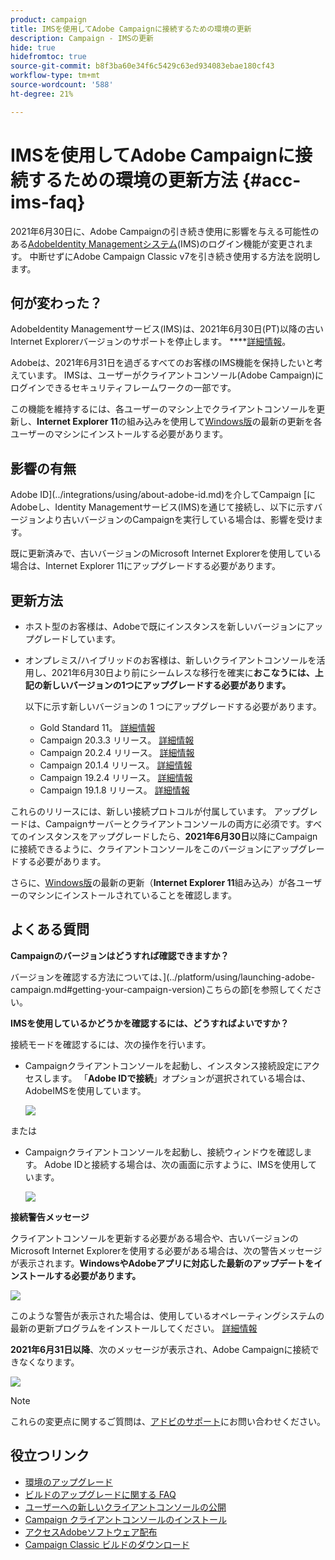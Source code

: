 ```yaml
---
product: campaign
title: IMSを使用してAdobe Campaignに接続するための環境の更新
description: Campaign - IMSの更新
hide: true
hidefromtoc: true
source-git-commit: b8f3ba60e34f6c5429c63ed934083ebae180cf43
workflow-type: tm+mt
source-wordcount: '588'
ht-degree: 21%

---
```


# IMSを使用してAdobe Campaignに接続するための環境の更新方法 {#acc-ims-faq}

2021年6月30日に、Adobe Campaignの引き続き使用に影響を与える可能性のある[AdobeIdentity Managementシステム](https://helpx.adobe.com/jp/enterprise/using/identity.html)(IMS)のログイン機能が変更されます。 中断せずにAdobe Campaign Classic v7を引き続き使用する方法を説明します。

## 何が変わった？

AdobeIdentity Managementサービス(IMS)は、2021年6月30日(PT)以降の古いInternet Explorerバージョンのサポートを停止します。 ****[詳細情報](https://helpx.adobe.com/jp/x-productkb/global/update-operating-system-and-browser.html)。

Adobeは、2021年6月31日を過ぎるすべてのお客様のIMS機能を保持したいと考えています。 IMSは、ユーザーがクライアントコンソール(Adobe Campaign)にログインできるセキュリティフレームワークの一部です。

この機能を維持するには、各ユーザーのマシン上でクライアントコンソールを更新し、**Internet Explorer 11**&#x200B;の組み込みを使用して[Windows版](../rn/using/compatibility-matrix.md#ClientConsoleoperatingsystems)の最新の更新を各ユーザーのマシンにインストールする必要があります。

## 影響の有無

Adobe ID](../integrations/using/about-adobe-id.md)を介してCampaign [にAdobeし、Identity Managementサービス(IMS)を通じて接続し、以下に示すバージョンより古いバージョンのCampaignを実行している場合は、影響を受けます。

既に更新済みで、古いバージョンのMicrosoft Internet Explorerを使用している場合は、Internet Explorer 11にアップグレードする必要があります。

## 更新方法

* ホスト型のお客様は、Adobeで既にインスタンスを新しいバージョンにアップグレードしています。

* オンプレミス/ハイブリッドのお客様は、新しいクライアントコンソールを活用し、2021年6月30日より前にシームレスな移行を確実に&#x200B;**おこなうには、上記の新しいバージョンの1つにアップグレードする必要があります。**

   以下に示す新しいバージョンの 1 つにアップグレードする必要があります。

   * Gold Standard 11。 [詳細情報](../rn/using/gold-standard.md)
   * Campaign 20.3.3 リリース。 [詳細情報](../rn/using/release--20-3.md)
   * Campaign 20.2.4 リリース。 [詳細情報](../rn/using/release--20-2.md)
   * Campaign 20.1.4 リリース。 [詳細情報](../rn/using/release--20-1.md)
   * Campaign 19.2.4 リリース。 [詳細情報](../rn/using/release--19-2.md)
   * Campaign 19.1.8 リリース。 [詳細情報](../rn/using/release--19-1.md)

これらのリリースには、新しい接続プロトコルが付属しています。 アップグレードは、Campaignサーバーとクライアントコンソールの両方に必須です。すべてのインスタンスをアップグレードしたら、**2021年6月30日**&#x200B;以降にCampaignに接続できるように、クライアントコンソールをこのバージョンにアップグレードする必要があります。

さらに、[Windows版](../rn/using/compatibility-matrix.md#ClientConsoleoperatingsystems)の最新の更新（**Internet Explorer 11**&#x200B;組み込み）が各ユーザーのマシンにインストールされていることを確認します。

## よくある質問

**Campaignのバージョンはどうすれば確認できますか？**

バージョンを確認する方法については、](../platform/using/launching-adobe-campaign.md#getting-your-campaign-version)こちらの節[を参照してください。


**IMSを使用しているかどうかを確認するには、どうすればよいですか？**

接続モードを確認するには、次の操作を行います。

* Campaignクライアントコンソールを起動し、インスタンス接続設定にアクセスします。 「**Adobe IDで接続**」オプションが選択されている場合は、AdobeIMSを使用しています。

   ![](../integrations/using/assets/ims_1.png)

または

* Campaignクライアントコンソールを起動し、接続ウィンドウを確認します。 Adobe IDと接続する場合は、次の画面に示すように、IMSを使用しています。

   ![](../integrations/using/assets/adobeID.png)

**接続警告メッセージ**

クライアントコンソールを更新する必要がある場合や、古いバージョンのMicrosoft Internet Explorerを使用する必要がある場合は、次の警告メッセージが表示されます。**WindowsやAdobeアプリに対応した最新のアップデートをインストールする必要があります。**

![](../integrations/using/assets/do-not-localize/errorMsg.png)

このような警告が表示された場合は、使用しているオペレーティングシステムの最新の更新プログラムをインストールしてください。 [詳細情報](https://helpx.adobe.com/x-productkb/global/update-operating-system-and-browser.html)

**2021年6月31日以降**、次のメッセージが表示され、Adobe Campaignに接続できなくなります。

![](../integrations/using/assets/do-not-localize/errorUpdateReq.png)

>[!NOTE]
>
>これらの変更点に関するご質問は、[アドビのサポート](https://helpx.adobe.com/jp/enterprise/admin-guide.html/enterprise/using/support-for-experience-cloud.ug.html?lang=ja)にお問い合わせください。


## 役立つリンク

* [環境のアップグレード](../production/using/build-upgrade.md)
* [ビルドのアップグレードに関する FAQ](../platform/using/faq-build-upgrade.md)
* [ユーザーへの新しいクライアントコンソールの公開](../installation/using/client-console-availability-for-windows.md)
* [Campaign クライアントコンソールのインストール](../installation/using/installing-the-client-console.md)
* [アクセスAdobeソフトウェア配布](https://experienceleague.adobe.com/docs/experience-cloud/software-distribution/home.html?lang=ja)
* [Campaign Classic ビルドのダウンロード](https://experience.adobe.com/#/downloads/content/software-distribution/jp/campaign.html)